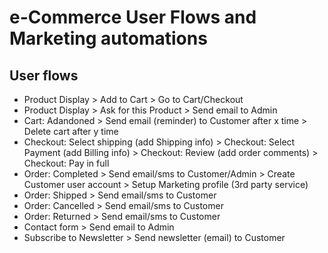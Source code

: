 # e-Commerce User Flows and Marketing automations

## User flows
- Product Display > Add to Cart > Go to Cart/Checkout
- Product Display > Ask for this Product > Send email to Admin
- Cart: Adandoned > Send email (reminder) to Customer after x time > Delete cart after y time
- Checkout: Select shipping (add Shipping info) > Checkout: Select Payment (add Billing info) > Checkout: Review (add order comments) > Checkout: Pay in full
- Order: Completed > Send email/sms to Customer/Admin > Create Customer user account > Setup Marketing profile (3rd party service)
- Order: Shipped > Send email/sms to Customer
- Order: Cancelled > Send email/sms to Customer
- Order: Returned > Send email/sms to Customer
- Contact form > Send email to Admin
- Subscribe to Newsletter > Send newsletter (email) to Customer
